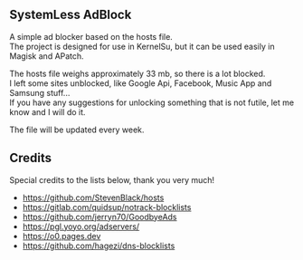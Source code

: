 ## SystemLess AdBlock
A simple ad blocker based on the hosts file. \
The project is designed for use in KernelSu, but it can be used easily in Magisk and APatch.

The hosts file weighs approximately 33 mb, so there is a lot blocked. \
I left some sites unblocked, like Google Api, Facebook, Music App and Samsung stuff... \
If you have any suggestions for unlocking something that is not futile, let me know and I will do it.

The file will be updated every week.

## Credits
Special credits to the lists below, thank you very much!
- https://github.com/StevenBlack/hosts
- https://gitlab.com/quidsup/notrack-blocklists
- https://github.com/jerryn70/GoodbyeAds
- https://pgl.yoyo.org/adservers/
- https://o0.pages.dev
- https://github.com/hagezi/dns-blocklists
